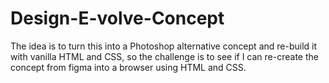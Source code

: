 # Design-E-volve-Concept
The idea is to turn this into a Photoshop alternative concept and re-build it with vanilla HTML and CSS, so the challenge is to see if I can re-create the concept from figma into a browser using HTML and CSS.
